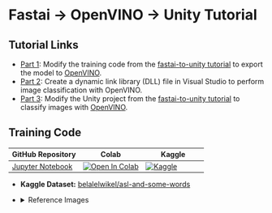 # Fastai → OpenVINO → Unity Tutorial
## Tutorial Links

* [Part 1](https://christianjmills.com/Fastai-to-OpenVINO-to-Unity-Tutorial-Windows-1/): Modify the training code from the [fastai-to-unity tutorial](https://christianjmills.com/posts/fastai-to-unity-tutorial/part-1/) to export the model to [OpenVINO](https://docs.openvino.ai/latest/index.html).
* [Part 2](https://christianjmills.com/Fastai-to-OpenVINO-to-Unity-Tutorial-Windows-2/): Create a dynamic link library (DLL) file in Visual Studio to perform image classification with OpenVINO.
* [Part 3](https://christianjmills.com/Fastai-to-OpenVINO-to-Unity-Tutorial-Windows-3/): Modify the Unity project from the [fastai-to-unity tutorial](https://christianjmills.com/posts/fastai-to-unity-tutorial/part-1/) to classify images with [OpenVINO](https://docs.openvino.ai/latest/index.html).



## Training Code

| GitHub Repository                                            | Colab                                                        | &nbsp;&nbsp;&nbsp;&nbsp;&nbsp;&nbsp;&nbsp;&nbsp;Kaggle&nbsp;&nbsp;&nbsp;&nbsp;&nbsp;&nbsp;&nbsp;&nbsp; |
| ------------------------------------------------------------ | ------------------------------------------------------------ | ------------------------------------------------------------ |
| [Jupyter Notebook](https://github.com/cj-mills/fastai-to-openvino-to-unity-tutorial/blob/main/notebooks/Fastai-timm-to-OpenVINO-Tutorial.ipynb) | [<img src="https://colab.research.google.com/assets/colab-badge.svg" alt="Open In Colab"  />](https://colab.research.google.com/github/cj-mills/fastai-to-openvino-to-unity-tutorial/blob/main/notebooks/Fastai-timm-to-OpenVINO-Tutorial.ipynb) | [<img src="https://kaggle.com/static/images/open-in-kaggle.svg" alt="Kaggle"  />](https://kaggle.com/kernels/welcome?src=https://github.com/cj-mills/fastai-to-openvino-to-unity-tutorial/blob/main/notebooks/Fastai-timm-to-OpenVINO-Tutorial.ipynb) |





* **Kaggle Dataset:** [belalelwikel/asl-and-some-words](https://www.kaggle.com/datasets/belalelwikel/asl-and-some-words)
<ul><li><p>
<details><summary>Reference Images</summary><br/>

| Class    | Image                                              |
| --------- | ------------------------------------------------------------ |
| 0_OR_O    | ![O1](./images/O1.jpg) |
| 1         | ![ONE_0](./images/ONE_0.jpg) |
| 2_OR_V    | ![TWO_34](./images/TWO_34.jpg) |
| 3         | ![THREE_0](./images/THREE_0.jpg) |
| 4         | ![FOUR_0](./images/FOUR_0.jpg) |
| 5         | ![FIVE_0](./images/FIVE_0.jpg) |
| 6_OR_W    | ![W0](./images/W0.jpg) |
| 7         | ![SEVEN_0](./images/SEVEN_0.jpg) |
| 8         | ![EIGHT_0](./images/EIGHT_0.jpg) |
| 9         | ![NINE_0](./images/NINE_0.jpg) |
| A         | ![A_0](./images/A_0.jpg) |
| B         | ![B429](./images/B429.jpg) |
| C         | ![C171](./images/C171.jpg) |
| D         | ![D205](./images/D205.jpg) |
| E         | ![E430](./images/E430.jpg) |
| F         | ![F1249](./images/F1249.jpg) |
| G         | ![G3](./images/G3.jpg) |
| H         | ![H1](./images/H1.jpg) |
| I         | ![I1](./images/I1.jpg) |
| J         | ![J1](./images/J1.jpg) |
| K         | ![K_0](./images/K_0.jpg) |
| L         | ![L1](./images/L1.jpg) |
| M         | ![M1](./images/M1.jpg) |
| N         | ![N1](./images/N1.jpg) |
| O_OR_0    | ![O1](./images/O1.jpg) |
| P         | ![P1](./images/P1.jpg) |
| Q         | ![Q1](./images/Q1.jpg) |
| R         | ![R1](./images/R1.jpg) |
| S         | ![S1](./images/S1.jpg) |
| T         | ![T0](./images/T0.jpg) |
| U         | ![U1](./images/U1.jpg) |
| V_OR_2    | ![TWO_34](./images/TWO_34.jpg) |
| W_OR_6    | ![W0](./images/W0.jpg) |
| X         | ![X0](./images/X0.jpg) |
| Y         | ![Y1](./images/Y1.jpg) |
| Z         | ![Z1](./images/Z1.jpg) |
| Baby      | ![Baby_0](./images/Baby_0.jpg) |
| Brother   | ![Brother_0](./images/Brother_0.jpg) |
| Dont_Like | ![Dont_like_0](./images/Dont_like_0.jpg) |
| Friend    | ![Friend_0](./images/Friend_0.jpg) |
| Help      | ![Help_0](./images/Help_0.jpg) |
| House     | ![House_0](./images/House_0.jpg) |
| Like      | ![Like_0](./images/Like_0.jpg) |
| Love      | ![Love_0](./images/Love_0.jpg) |
| Make      | ![Make_0](./images/Make_0.jpg) |
| More      | ![More_0](./images/More_0.jpg) |
| Name      | ![Name_0](./images/Name_0.jpg) |
| No        | ![No_0](./images/No_0.jpg) |
| Pay       | ![Pay_0](./images/Pay_0.jpg) |
| Play      | ![Play_0](./images/Play_0.jpg) |
| Stop      | ![Stop_0](./images/Stop_0.jpg) |
| With      | ![With_0](./images/With_0.jpg) |
| Yes       | ![Yes_0](./images/Yes_0.jpg) |
| nothing   | ![nothing1](./images/nothing1.jpg) |
</details>
</p></li></ul>



